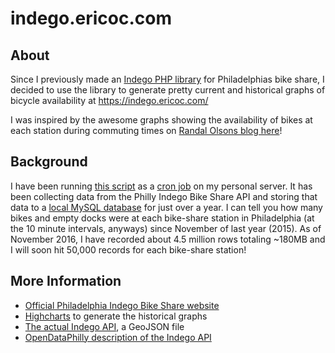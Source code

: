 indego.ericoc.com
==============================

About
-----

Since I previously made an [Indego PHP library](https://github.com/ericoc/indego-php-lib) for Philadelphias bike share,
I decided to use the library to generate pretty current and historical graphs of bicycle availability at https://indego.ericoc.com/

I was inspired by the awesome graphs showing the availability of bikes at each station during commuting times on [Randal Olsons blog here](http://www.randalolson.com/2015/09/05/visualizing-indego-bike-share-usage-patterns-in-philadelphia-part-2/)!

Background
----------

I have been running [this script](https://github.com/ericoc/indego.ericoc.com/blob/master/backend/db_insert.php) as a [cron job](https://github.com/ericoc/indego.ericoc.com/blob/master/backend/indego_db_insert.cron) on my personal server.
It has been collecting data from the Philly Indego Bike Share API and storing that data to a [local MySQL database](https://github.com/ericoc/indego.ericoc.com/blob/master/backend/indego_api_db.sql) for just over a year.
I can tell you how many bikes and empty docks were at each bike-share station in Philadelphia (at the 10 minute intervals, anyways) since November of last year (2015).
As of November 2016, I have recorded about 4.5 million rows totaling ~180MB and I will soon hit 50,000 records for each bike-share station!

More Information
----------------
* [Official Philadelphia Indego Bike Share website](https://www.rideindego.com/)
* [Highcharts](http://www.highcharts.com/) to generate the historical graphs
* [The actual Indego API](https://www.rideindego.com/stations/json/), a GeoJSON file
* [OpenDataPhilly description of the Indego API](https://www.opendataphilly.org/dataset/bike-share-stations)
